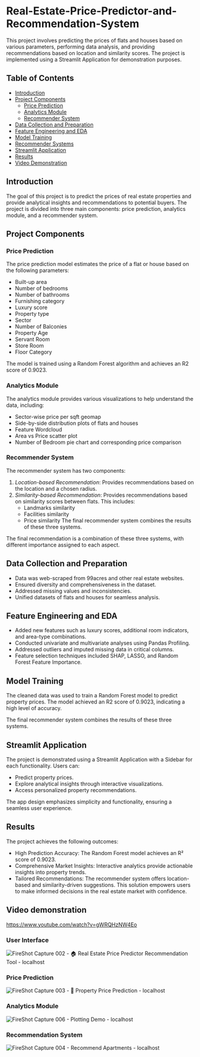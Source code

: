 # Real-Estate-Price-Predictor-and-Recommendation-System

This project involves predicting the prices of flats and houses based on various parameters, performing data analysis, and providing recommendations based on location and similarity scores. The project is implemented using a Streamlit Application for demonstration purposes.

## Table of Contents

- [Introduction](#introduction)
- [Project Components](#project-components)
  - [Price Prediction](#price-prediction)
  - [Analytics Module](#analytics-module)
  - [Recommender System](#recommender-system)
- [Data Collection and Preparation](#data-collection-and-preparation)
- [Feature Engineering and EDA](#feature-engineering-and-eda)
- [Model Training](#model-training)
- [Recommender Systems](#recommender-systems)
- [Streamlit Application](#streamlit-application)
- [Results](#results)
- [Video Demonstration](#video-demonstration)

## Introduction

The goal of this project is to predict the prices of real estate properties and provide analytical insights and recommendations to potential buyers. The project is divided into three main components: price prediction, analytics module, and a recommender system.

## Project Components

### Price Prediction

The price prediction model estimates the price of a flat or house based on the following parameters:
- Built-up area
- Number of bedrooms
- Number of bathrooms
- Furnishing category
- Luxury score
- Property type
- Sector
- Number of Balconies
- Property Age
- Servant Room
- Store Room
- Floor Category

The model is trained using a Random Forest algorithm and achieves an R2 score of 0.9023.

### Analytics Module

The analytics module provides various visualizations to help understand the data, including:
- Sector-wise price per sqft geomap
- Side-by-side distribution plots of flats and houses
- Feature Wordcloud
- Area vs Price scatter plot
- Number of Bedroom pie chart and corresponding price comparison

### Recommender System

The recommender system has two components:
1. *Location-based Recommendation*: Provides recommendations based on the location and a chosen radius.
2. *Similarity-based Recommendation*: Provides recommendations based on similarity scores between flats. This includes:
   - Landmarks similarity
   - Facilities similarity
   - Price similarity
     The final recommender system combines the results of these three systems.

The final recommendation is a combination of these three systems, with different importance assigned to each aspect.

## Data Collection and Preparation

* Data was web-scraped from 99acres and other real estate websites.
* Ensured diversity and comprehensiveness in the dataset.
* Addressed missing values and inconsistencies.
* Unified datasets of flats and houses for seamless analysis.

## Feature Engineering and EDA

* Added new features such as luxury scores, additional room indicators, and area-type combinations.
* Conducted univariate and multivariate analyses using Pandas Profiling.
* Addressed outliers and imputed missing data in critical columns.
* Feature selection techniques included SHAP, LASSO, and Random Forest Feature Importance.

## Model Training

The cleaned data was used to train a Random Forest model to predict property prices. The model achieved an R2 score of 0.9023, indicating a high level of accuracy.

The final recommender system combines the results of these three systems.

## Streamlit Application

The project is demonstrated using a Streamlit Application with a Sidebar for each functionality. Users can:
- Predict property prices.
- Explore analytical insights through interactive visualizations.
- Access personalized property recommendations.

The app design emphasizes simplicity and functionality, ensuring a seamless user experience.

## Results

The project achieves the following outcomes:

* High Prediction Accuracy: The Random Forest model achieves an R² score of 0.9023.
* Comprehensive Market Insights: Interactive analytics provide actionable insights into property trends.
* Tailored Recommendations: The recommender system offers location-based and similarity-driven suggestions.
This solution empowers users to make informed decisions in the real estate market with confidence.

## Video demonstration
https://www.youtube.com/watch?v=gWRQHzNW4Eo

### User Interface
![FireShot Capture 002 - 🏠 Real Estate Price Predictor   Recommendation Tool - localhost](https://github.com/user-attachments/assets/91d0ac8d-bc8e-4a0d-b2de-caefa64fb95c)

### Price Prediction
![FireShot Capture 003 - 🏡 Property Price Prediction - localhost](https://github.com/user-attachments/assets/12354cb0-dba8-4338-a80e-33995544c389)

### Analytics Module
![FireShot Capture 006 - Plotting Demo - localhost](https://github.com/user-attachments/assets/c9408fbf-43e0-4d3c-8f67-7aad22831a9e)

### Recommendation System
![FireShot Capture 004 - Recommend Apartments - localhost](https://github.com/user-attachments/assets/122e7305-4d44-40a4-861a-2a0617a877e0)
